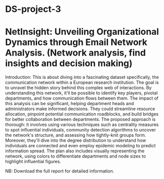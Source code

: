 # DS-project-3
# NetInsight: Unveiling Organizational Dynamics through Email Network Analysis. (Network analysis, find insights and decision making)
Introduction: This is about diving into a fascinating dataset specifically, the communication network within a European research institution. The goal is to unravel the hidden story behind this complex web of interactions. By understanding this network, it'll be possible to identify key players, pivotal departments, and how communication flows between them. The impact of this analysis can be significant, helping department heads and administrators make informed decisions. They could streamline resource allocation, pinpoint potential communication roadblocks, and build bridges for better collaboration between departments.
The proposed approach is thorough: it involves using various techniques such as centrality measures to spot influential individuals, community detection algorithms to uncover the network's structure, and assessing how tightly-knit groups form. Moreover, they'll dive into the degree distribution to understand how individuals are connected and even employ epidemic modeling to predict information spread. The plan also includes visually representing the network, using colors to differentiate departments and node sizes to highlight influential figures.

NB: Download the full report for detailed information.
